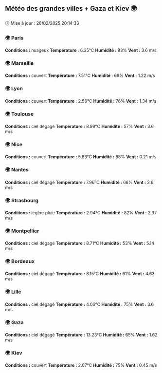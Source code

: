 ## Météo des grandes villes + Gaza et Kiev 🌍
🕒 Mise à jour : 28/02/2025 20:14:33

### 🌍 Paris
**Conditions :** nuageux
**Température :** 6.35°C
**Humidité :** 83%
**Vent :** 3.6 m/s

### 🌍 Marseille
**Conditions :** couvert
**Température :** 7.51°C
**Humidité :** 69%
**Vent :** 1.22 m/s

### 🌍 Lyon
**Conditions :** couvert
**Température :** 2.56°C
**Humidité :** 76%
**Vent :** 1.34 m/s

### 🌍 Toulouse
**Conditions :** ciel dégagé
**Température :** 8.99°C
**Humidité :** 57%
**Vent :** 3.6 m/s

### 🌍 Nice
**Conditions :** couvert
**Température :** 5.83°C
**Humidité :** 88%
**Vent :** 0.21 m/s

### 🌍 Nantes
**Conditions :** ciel dégagé
**Température :** 7.96°C
**Humidité :** 66%
**Vent :** 3.6 m/s

### 🌍 Strasbourg
**Conditions :** légère pluie
**Température :** 2.94°C
**Humidité :** 82%
**Vent :** 2.37 m/s

### 🌍 Montpellier
**Conditions :** ciel dégagé
**Température :** 8.71°C
**Humidité :** 53%
**Vent :** 5.14 m/s

### 🌍 Bordeaux
**Conditions :** ciel dégagé
**Température :** 8.15°C
**Humidité :** 61%
**Vent :** 4.63 m/s

### 🌍 Lille
**Conditions :** ciel dégagé
**Température :** 4.06°C
**Humidité :** 75%
**Vent :** 3.6 m/s

### 🌍 Gaza
**Conditions :** ciel dégagé
**Température :** 13.23°C
**Humidité :** 65%
**Vent :** 1.62 m/s

### 🌍 Kiev
**Conditions :** couvert
**Température :** 2.07°C
**Humidité :** 75%
**Vent :** 0.45 m/s

